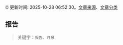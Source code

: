 :alarm_clock: 更新时间: 2025-10-28 06:52:30。[文章来源](/README.md)、[文章分类](/TAGS.md)

## 报告


> 关键字：`报告`、`月报`



